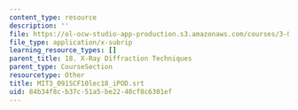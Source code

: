 ```yaml
---
content_type: resource
description: ''
file: https://ol-ocw-studio-app-production.s3.amazonaws.com/courses/3-091sc-introduction-to-solid-state-chemistry-fall-2010/84b34f8cb37c51a5be2240cf8c6301ef_MIT3_091SCF10lec18_iPOD.vtt
file_type: application/x-subrip
learning_resource_types: []
parent_title: 18. X-Ray Diffraction Techniques
parent_type: CourseSection
resourcetype: Other
title: MIT3_091SCF10lec18_iPOD.srt
uid: 84b34f8c-b37c-51a5-be22-40cf8c6301ef
---
```

